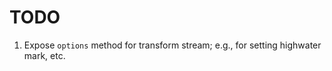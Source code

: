 TODO
====

1. 	Expose `options` method for transform stream; e.g., for setting highwater mark, etc.
